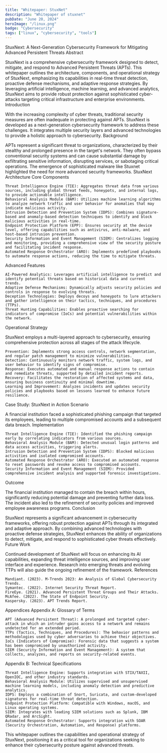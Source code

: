 ```yaml
---
title: "Whitepaper: StuxNet"
description: "Whitepaper of stuxnet"
pubDate: "June 20, 2024"
heroImage: "/linux.png"
badge: "Cybersecurity"
tags: ["linux", "cybersecurity", "tools"]
---
```


StuxNext: A Next-Generation Cybersecurity Framework for Mitigating Advanced Persistent Threats
Abstract

StuxNext is a comprehensive cybersecurity framework designed to detect, mitigate, and respond to Advanced Persistent Threats (APTs). This whitepaper outlines the architecture, components, and operational strategy of StuxNext, emphasizing its capabilities in real-time threat detection, proactive defense mechanisms, and adaptive response strategies. By leveraging artificial intelligence, machine learning, and advanced analytics, StuxNext aims to provide robust protection against sophisticated cyber-attacks targeting critical infrastructure and enterprise environments.
Introduction

With the increasing complexity of cyber threats, traditional security measures are often inadequate in protecting against APTs. StuxNext is developed as a next-generation cybersecurity framework to address these challenges. It integrates multiple security layers and advanced technologies to provide a holistic approach to cybersecurity.
Background

APTs represent a significant threat to organizations, characterized by their stealthy and prolonged presence in the target's network. They often bypass conventional security systems and can cause substantial damage by exfiltrating sensitive information, disrupting services, or sabotaging critical operations. The emergence of sophisticated malware like Stuxnet highlighted the need for more advanced security frameworks.
StuxNext Architecture
Core Components

    Threat Intelligence Engine (TIE): Aggregates threat data from various sources, including global threat feeds, honeypots, and internal logs, to provide actionable intelligence.
    Behavioral Analysis Module (BAM): Utilizes machine learning algorithms to analyze network traffic and user behavior for anomalies that may indicate malicious activity.
    Intrusion Detection and Prevention System (IDPS): Combines signature-based and anomaly-based detection techniques to identify and block malicious activities in real-time.
    Endpoint Protection Platform (EPP): Ensures security at the device level, offering capabilities such as antivirus, anti-malware, and host-based intrusion prevention.
    Security Information and Event Management (SIEM): Centralizes logging and monitoring, providing a comprehensive view of the security posture and facilitating incident response.
    Automated Response Orchestrator (ARO): Implements predefined playbooks to automate response actions, reducing the time to mitigate threats.

Advanced Features

    AI-Powered Analytics: Leverages artificial intelligence to predict and identify potential threats based on historical data and current trends.
    Adaptive Defense Mechanisms: Dynamically adjusts security policies and controls in response to evolving threats.
    Deception Technologies: Deploys decoys and honeypots to lure attackers and gather intelligence on their tactics, techniques, and procedures (TTPs).
    Threat Hunting Capabilities: Enables proactive searching for indicators of compromise (IoCs) and potential vulnerabilities within the network.

Operational Strategy

StuxNext employs a multi-layered approach to cybersecurity, ensuring comprehensive protection across all stages of the attack lifecycle.

    Prevention: Implements strong access controls, network segmentation, and regular patch management to minimize vulnerabilities.
    Detection: Continuously monitors network traffic, system logs, and user behavior to identify signs of compromise.
    Response: Executes automated and manual response actions to contain and remediate threats, supported by detailed incident reports.
    Recovery: Facilitates the restoration of affected systems and data, ensuring business continuity and minimal downtime.
    Learning and Improvement: Analyzes incidents and updates security policies and playbooks based on lessons learned to enhance future resilience.

Case Study: StuxNext in Action
Scenario

A financial institution faced a sophisticated phishing campaign that targeted its employees, leading to multiple compromised accounts and a subsequent data breach.
Implementation

    Threat Intelligence Engine (TIE): Identified the phishing campaign early by correlating indicators from various sources.
    Behavioral Analysis Module (BAM): Detected unusual login patterns and data access activities, triggering alerts.
    Intrusion Detection and Prevention System (IDPS): Blocked malicious activities and isolated compromised accounts.
    Automated Response Orchestrator (ARO): Executed an automated response to reset passwords and revoke access to compromised accounts.
    Security Information and Event Management (SIEM): Provided comprehensive incident analysis and supported forensic investigations.

Outcome

The financial institution managed to contain the breach within hours, significantly reducing potential damage and preventing further data loss. The incident also led to the refinement of security policies and improved employee awareness programs.
Conclusion

StuxNext represents a significant advancement in cybersecurity frameworks, offering robust protection against APTs through its integrated and adaptive approach. By combining advanced technologies with proactive defense strategies, StuxNext enhances the ability of organizations to detect, mitigate, and respond to sophisticated cyber threats effectively.
Future Work

Continued development of StuxNext will focus on enhancing its AI capabilities, expanding threat intelligence sources, and improving user interface and experience. Research into emerging threats and evolving TTPs will also guide the ongoing refinement of the framework.
References

    Mandiant. (2023). M-Trends 2023: An Analysis of Global Cybersecurity Trends.
    Symantec. (2022). Internet Security Threat Report.
    FireEye. (2021). Advanced Persistent Threat Groups and Their Attacks.
    McAfee. (2022). The State of Endpoint Security.
    Kaspersky. (2023). APT Trends Report.

Appendices
Appendix A: Glossary of Terms

    APT (Advanced Persistent Threat): A prolonged and targeted cyber-attack in which an intruder gains access to a network and remains undetected for an extended period.
    TTPs (Tactics, Techniques, and Procedures): The behavior patterns and methodologies used by cyber adversaries to achieve their objectives.
    IoCs (Indicators of Compromise): Forensic data that suggests a system has been compromised by unauthorized activity.
    SIEM (Security Information and Event Management): A system that collects, analyzes, and reports on security-related events.

Appendix B: Technical Specifications

    Threat Intelligence Engine: Supports integration with STIX/TAXII, OpenIOC, and other industry standards.
    Behavioral Analysis Module: Utilizes supervised and unsupervised machine learning models, including anomaly detection and predictive analytics.
    IDPS: Employs a combination of Snort, Suricata, and custom-developed signatures for real-time threat detection.
    Endpoint Protection Platform: Compatible with Windows, macOS, and Linux operating systems.
    SIEM: Integrates with leading SIEM solutions such as Splunk, IBM QRadar, and ArcSight.
    Automated Response Orchestrator: Supports integration with SOAR (Security Orchestration, Automation, and Response) platforms.

This whitepaper outlines the capabilities and operational strategy of StuxNext, positioning it as a critical tool for organizations seeking to enhance their cybersecurity posture against advanced threats.